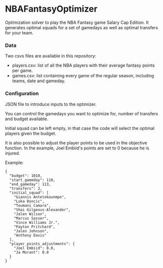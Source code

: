 # NBAFantasyOptimizer

Optimization solver to play the NBA Fantasy game Salary Cap Edition. It generates optimal squads for a set of gamedays as well as optimal transfers for your team.

### Data

Two csvs files are available in this repository:

- players.csv: list of all the NBA players with their average fantasy points per game.
- games.csv: list containing every game of the regular season, including teams, date and gameday.

### Configuration

JSON file to introduce inputs to the optimizer.

You can control the gamedays you want to optimize for, number of transfers and budget available.

Initial squad can be left empty, in that case the code will select the optimal players given the budget. 

It is also possible to adjust the player points to be used in the objective function. In the example, Joel Embiid's points are set to 0 because he is injured.

Example:

```
{
  "budget": 1010,
  "start_gameday": 110,
  "end_gameday": 113,
  "transfers": 2,
  "initial_squad": [
    "Giannis Antetokounmpo",
    "Luka Doncic",
    "Toumani Camara",
    "Shai Gilgeous-Alexander",
    "Jalen Wilson",
    "Marcus Sasser",
    "Vince Williams Jr.",
    "Payton Pritchard",
    "Jalen Johnson",
    "Anthony Davis"
  ],
  "player_points_adjustments": {
    "Joel Embiid": 0.0,
    "Ja Morant": 0.0
  }
}
```
